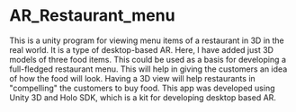 # AR_Restaurant_menu
This is a unity program for viewing menu items of a restaurant in 3D in the real world. It is a type of desktop-based AR. Here, I have added just 3D models of three food items. This could be used as a basis for developing a full-fledged restaurant menu. This will help in giving the customers an idea of how the food will look. Having a 3D view will help restaurants in "compelling" the customers to buy food. This app was developed using Unity 3D and Holo SDK, which is a kit for developing desktop based AR.
